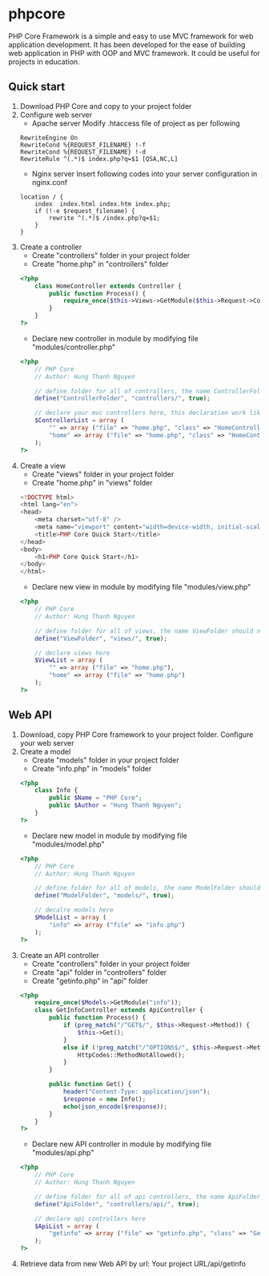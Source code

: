 # phpcore
PHP Core Framework is a simple and easy to use MVC framework for web application development. It has been developed for the ease of building web application in PHP with OOP and MVC framework. It could be useful for projects in education.

## Quick start
1. Download PHP Core and copy to your project folder
2. Configure web server
    * Apache server
    Modify .htaccess file of project as per following
    ```
    RewriteEngine On
    RewriteCond %{REQUEST_FILENAME} !-f
    RewriteCond %{REQUEST_FILENAME} !-d
    RewriteRule ^(.*)$ index.php?q=$1 [QSA,NC,L]
    ```
    * Nginx server
    Insert following codes into your server configuration in nginx.conf
    ```
    location / {
        index  index.html index.htm index.php;
        if (!-e $request_filename) {
            rewrite ^(.*)$ /index.php?q=$1;
        }
    }
    ```
3. Create a controller
    * Create "controllers" folder in your project folder
    * Create "home.php" in "controllers" folder
    ```php
    <?php
        class HomeController extends Controller {
            public function Process() {
                require_once($this->Views->GetModule($this->Request->Controller));
            }
        }
    ?>
    ```
    * Declare new controller in module by modifying file "modules/controller.php"
    ```php
    <?php
        // PHP Core
        // Author: Hung Thanh Nguyen

        // define folder for all of controllers, the name ControllerFolder should not be changed
        define("ControllerFolder", "controllers/", true);

        // declare your mvc controllers here, this declaration work like routes
        $ControllerList = array (
            "" => array ("file" => "home.php", "class" => "HomeController"),
            "home" => array ("file" => "home.php", "class" => "HomeController")
        );
    ?>
    ```
4. Create a view
    * Create "views" folder in your project folder
    * Create "home.php" in "views" folder
    ```php
    <!DOCTYPE html>
    <html lang="en">
    <head>
        <meta charset="utf-8" />
        <meta name="viewport" content="width=device-width, initial-scale=1.0" />
        <title>PHP Core Quick Start</title>
    </head>
    <body>
        <h1>PHP Core Quick Start</h1>
    </body>
    </html>
    ```
    * Declare new view in module by modifying file "modules/view.php"
    ```php
    <?php
        // PHP Core
        // Author: Hung Thanh Nguyen

        // define folder for all of views, the name ViewFolder should not be changed
        define("ViewFolder", "views/", true);

        // declare views here
        $ViewList = array (
            "" => array ("file" => "home.php"),
            "home" => array ("file" => "home.php")
        );
    ?>
    ```

## Web API
1. Download, copy PHP Core framework to your project folder. Configure your web server
2. Create a model
    * Create "models" folder in your project folder
    * Create "info.php" in "models" folder
    ```php
    <?php
        class Info {
            public $Name = "PHP Core";
            public $Author = "Hung Thanh Nguyen";
        }
    ?>
    ```
    * Declare new model in module by modifying file "modules/model.php"
    ```php
    <?php
        // PHP Core
        // Author: Hung Thanh Nguyen

        // define folder for all of models, the name ModelFolder should not be changed
        define("ModelFolder", "models/", true);

        // decalre models here
        $ModelList = array (
            "info" => array ("file" => "info.php")
        );
    ?>
    ```
3. Create an API controller
    * Create "controllers" folder in your project folder
    * Create "api" folder in "controllers" folder
    * Create "getinfo.php" in "api" folder
    ```php
    <?php
        require_once($Models->GetModule("info"));
        class GetInfoController extends ApiController {
            public function Process() {
                if (preg_match("/^GET$/", $this->Request->Method)) {
                    $this->Get();
                }
                else if (!preg_match("/^OPTIONS$/", $this->Request->Method)) {
                    HttpCodes::MethodNotAllowed();
                }
            }

            public function Get() {
                header("Content-Type: application/json");
                $response = new Info();
                echo(json_encode($response));
            }
        }
    ?>
    ```
    * Declare new API controller in module by modifying file "modules/api.php"
    ```php
    <?php
        // PHP Core
        // Author: Hung Thanh Nguyen

        // define folder for all of api controllers, the name ApiFolder should not be changed
        define("ApiFolder", "controllers/api/", true);

        // declare api controllers here
        $ApiList = array (
            "getinfo" => array ("file" => "getinfo.php", "class" => "GetInfoController")
        );
    ?>
    ```
4. Retrieve data from new Web API by url: Your project URL/api/getinfo
